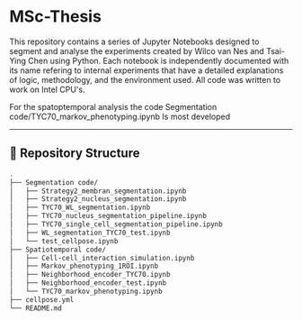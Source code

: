 # MSc-Thesis

This repository contains a series of Jupyter Notebooks designed to segment and analyse the experiments created by Wilco van Nes and Tsai-Ying Chen using Python. 
Each notebook is independently documented with its name refering to internal experiments that have a detailed explanations of logic, methodology, and the environment used.
All code was written to work on Intel CPU's.

For the spatoptemporal analysis the code
Segmentation code/TYC70_markov_phenotyping.ipynb
Is most developed

---

## 📂 Repository Structure

```bash
.
├── Segmentation code/
│   ├── Strategy2_membran_segmentation.ipynb
│   ├── Strategy2_nucleus_segmentation.ipynb
│   ├── TYC70_WL_segmentation.ipynb
│   ├── TYC70_nucleus_segmentation_pipeline.ipynb
│   ├── TYC70_single_cell_segmentation_pipeline.ipynb
│   ├── WL_segmentation_TYC70_test.ipynb
│   └── test_cellpose.ipynb
├── Spatiotemporal code/
│   ├── Cell-cell_interaction_simulation.ipynb
│   ├── Markov_phenotyping_1ROI.ipynb
│   ├── Neighborhood_encoder_TYC70.ipynb
│   ├── Neighborhood_encoder_test.ipynb
│   └── TYC70_markov_phenotyping.ipynb
├── cellpose.yml
└── README.md
